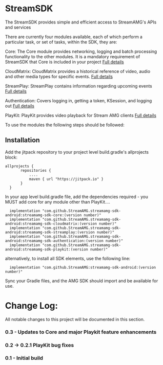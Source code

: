 
# StreamSDK
The StreamSDK provides simple and efficient access to StreamAMG's APIs and services

There are currently four modules available, each of which perform a particular task, or set of tasks, within the SDK, they are:

Core:
  The Core module provides networking, logging and batch processing functionality to the other modules. It is a mandatory requirement of StreamSDK that Core is included in your project
  [Full details](CoreReadMe.md)

CloudMatrix:
  CloudMatrix provides a historical reference of video, audio and other media types for specific events.
  [Full details](CloudMatrixReadMe.md)

StreamPlay:
  StreamPlay contains information regarding upcoming events
  [Full details](StreamPlayReadMe.md)

Authentication:
  Covers logging in, getting a token, KSession, and logging out
  [Full details](AuthenticationReadMe.md)

PlayKit:
  PlayKit provides video playback for Stream AMG clients
  [Full details](PlayKitReadMe.md)

  To use the modules the following steps should be followed:

## Installation

Add the jitpack repository to your project level build.gradle's allprojects block:

```
allprojects {
       repositories {
           ....
           maven { url "https://jitpack.io" }
       }
  }
```

In your app level build.gradle file, add the dependencies required - you MUST add core for any module other than PlayKit....

  ```  
    implementation "com.github.StreamAMG.streamamg-sdk-android:streamamg-sdk-core:(version number)"
    implementation "com.github.StreamAMG.streamamg-sdk-android:streamamg-sdk-cloudmatrix:(version number)"
    implementation "com.github.StreamAMG.streamamg-sdk-android:streamamg-sdk-streamplay:(version number)"
    implementation "com.github.StreamAMG.streamamg-sdk-android:streamamg-sdk-authentication:(version number)"
    implementation "com.github.StreamAMG.streamamg-sdk-android:streamamg-sdk-playkit:(version number)"
  ```  

alternatively, to install all SDK elements, use the following line:

```  
  implementation "com.github.StreamAMG:streamamg-sdk-android:(version number)"
```

Sync your Gradle files, and the AMG SDK should import and be available for use.

Change Log:
===========

All notable changes to this project will be documented in this section.

### 0.3 - Updates to Core and major Playkit feature enhancements

### 0.2 -> 0.2.1 PlayKit bug fixes

### 0.1 - Initial build
